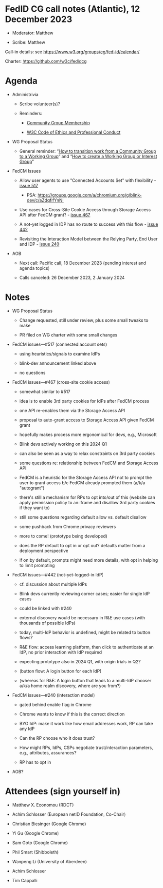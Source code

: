 # FedID CG call notes (Atlantic), 12 December 2023

-   Moderator: Matthew

-   Scribe: Matthew

Call-in details: see
[<u>https://www.w3.org/groups/cg/fed-id/calendar/</u>](https://www.w3.org/groups/cg/fed-id/calendar/)

Charter:
[<u>https://github.com/w3c/fedidcg</u>](https://github.com/w3c/fedidcg)

Agenda
======

-   Administrivia

    -   Scribe volunteer(s)?

    -   Reminders:

        -   [<u>Community Group
          Membership</u>](https://www.w3.org/community/fed-id/)

        -   [<u>W3C Code of Ethics and Professional
          Conduct</u>](https://www.w3.org/Consortium/cepc/)

-   WG Proposal Status

    -   General reminder: “[<u>How to transition work from a Community
      Group to a Working
      Group</u>](https://www.w3.org/Guide/process/cg-transition.html)”
      and “[<u>How to create a Working Group or Interest
      Group</u>](https://www.w3.org/Guide/process/charter.html)”

-   FedCM Issues

    -   Allow user agents to use "Connected Accounts Set" with
      flexibility - [<u>issue
      517</u>](https://github.com/fedidcg/FedCM/issues/517)

        -   PSA:
          [<u>https://groups.google.com/a/chromium.org/g/blink-dev/c/aZdqfifYnNI</u>](https://groups.google.com/a/chromium.org/g/blink-dev/c/aZdqfifYnNI)

    -   Use cases for Cross-Site Cookie Access through Storage Access
      API after FedCM grant? - [<u>issue
      467</u>](https://github.com/fedidcg/FedCM/issues/467)

    -   A not-yet logged in IDP has no route to success with this flow -
      [<u>issue
      442</u>](https://github.com/fedidcg/FedCM/issues/442)

    -   Revisiting the Interaction Model between the Relying Party, End
      User and IDP - [<u>issue
      240</u>](https://github.com/fedidcg/FedCM/issues/240)

-   AOB

    -   Next call: Pacific call, 18 December 2023 (pending interest and
      agenda topics)

    -   Calls canceled: 26 December 2023, 2 January 2024

Notes
=====

-   WG Proposal Status

    -   Change requested, still under review, plus some small tweaks to
      make

    -   PR filed on WG charter with some small changes

-   FedCM issues—\#517 (connected account sets)

    -   using heuristics/signals to examine IdPs

    -   blink-dev announcement linked above

    -   no questions

-   FedCM issues—\#467 (cross-site cookie access)

    -   somewhat similar to \#517

    -   idea is to enable 3rd party cookies for IdPs after FedCM process

    -   one API re-enables them via the Storage Access API

    -   proposal to auto-grant access to Storage Access API given FedCM
      grant

    -   hopefully makes process more ergonomical for devs, e.g.,
      Microsoft

    -   Blink devs actively working on this 2024 Q1

    -   can also be seen as a way to relax constraints on 3rd party
      cookies

    -   some questions re: relationship between FedCM and Storage Access
      API

    -   FedCM is a heuristic for the Storage Access API not to prompt
      the user to grant access b/c FedCM already prompted them
      (a/k/a "autogrant")

    -   there's still a mechanism for RPs to opt into/out of this
      (website can apply permission policy to an iframe and disallow
      3rd party cookies if they want to)

    -   still some questions regarding default allow vs. default
      disallow

    -   some pushback from Chrome privacy reviewers

    -   more to come! (prototype being developed)

    -   does the RP default to opt in or opt out? defaults matter from a
      deployment perspective

    -   if on by default, prompts might need more details, with opt in
      helping to limit prompting

-   FedCM issues—\#442 (not-yet-logged-in IdP)

    -   cf. discussion about multiple IdPs

    -   Blink devs currently reviewing corner cases; easier for single
      IdP cases

    -   could be linked with \#240

    -   external discovery would be necessary in R&E use cases (with
      thousands of possible IdPs)

    -   today, multi-IdP behavior is undefined, might be related to
      button flows?

    -   R&E flow: access learning platform, then click to authenticate
      at an IdP, no prior interaction with IdP required

    -   expecting prototype also in 2024 Q1, with origin trials in Q2?

    -   (button flow: A login button for each IdP)

    -   (whereas for R&E: A login button that leads to a multi-IdP
      chooser a/k/a home realm discovery, where are you from?)

-   FedCM issues—\#240 (interaction model)

    -   gated behind enable flag in Chrome

    -   Chrome wants to know if this is the correct direction

    -   BYO IdP: make it work like how email addresses work, RP can take
      any IdP

    -   Can the RP choose who it does trust?

    -   How might RPs, IdPs, CSPs negotiate trust/interaction
      parameters, e.g., attributes, assurances?

    -   RP has to opt in

-   AOB?


Attendees (sign yourself in)
============================

-   Matthew X. Economou (RDCT)

-   Achim Schlosser (European netID Foundation, Co-Chair)

-   Christian Biesinger (Google Chrome)

-   Yi Gu (Google Chrome)

-   Sam Goto (Google Chrome)

-   Phil Smart (Shibboleth)

-   Wanpeng Li (University of Aberdeen)
-   Achim Schlosser
-   Tim Cappalli
